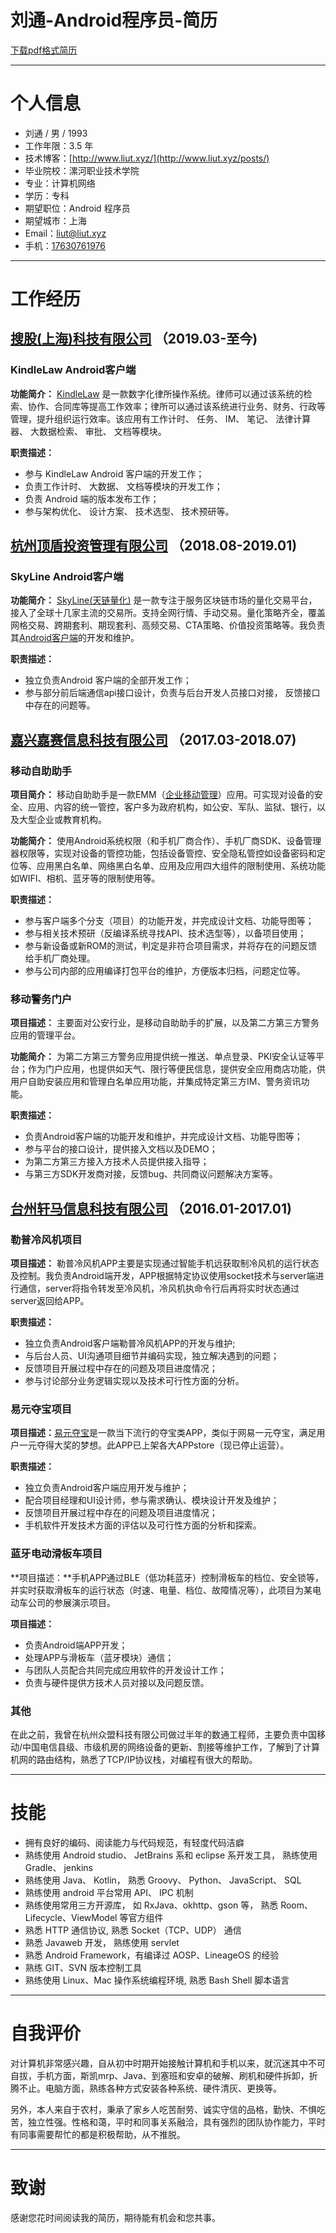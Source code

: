 # **刘通-Android程序员-简历**

[下载pdf格式简历](https://www.liut.xyz/static/resume.pdf)

---

# 个人信息

- 刘通 / 男 / 1993
- 工作年限：3.5 年
- 技术博客：[http://www.liut.xyz/](http://www.liut.xyz/posts/)
- 毕业院校：漯河职业技术学院
- 专业：计算机网络
- 学历：专科
- 期望职位：Android 程序员
- 期望城市：上海
- Email：[liut@liut.xyz](mailto://liut@liut.xyz)
- 手机：[17630761976](tel://17630761976)

---


# 工作经历


## [搜股(上海)科技有限公司](http://www.sogukj.com/) （2019.03-至今)

### **KindleLaw Android客户端**

**功能简介：** [KindleLaw](https://android.myapp.com/myapp/detail.htm?apkName=com.sougukj.KindleLawNative) 是一款数字化律所操作系统。律师可以通过该系统的检索、协作、合同库等提高工作效率；律所可以通过该系统进行业务、财务、行政等管理，提升组织运行效率。该应用有工作计时、 任务、 IM、 笔记、 法律计算器、 大数据检索、 审批、 文档等模块。

**职责描述：**

- 参与 KindleLaw Android 客户端的开发工作；
- 负责工作计时、 大数据、 文档等模块的开发工作；
- 负责 Android 端的版本发布工作；
- 参与架构优化、 设计方案、 技术选型、 技术预研等。



## [杭州顶盾投资管理有限公司](http://www.skyline.trade/) （2018.08-2019.01)

### **SkyLine Android客户端**

**功能简介：** [SkyLine(天链量化)](http://www.skyline.trade/) 是一款专注于服务区块链市场的量化交易平台，接入了全球十几家主流的交易所。支持全网行情、手动交易。量化策略齐全，覆盖网格交易、跨期套利、期现套利、高频交易、CTA策略、价值投资策略等。我负责其[Android客户端](http://47.244.128.53:8008/static/)的开发和维护。

**职责描述：**

- 独立负责Android 客户端的全部开发工作；
- 参与部分前后端通信api接口设计，负责与后台开发人员接口对接， 反馈接口中存在的问题等。




## [嘉兴嘉赛信息科技有限公司](http://www.justsafe.com/) （2017.03-2018.07)

### **移动自助助手**

**项目简介：** 移动自助助手是一款EMM（[企业移动管理](https://en.wikipedia.org/wiki/Enterprise_mobility_management)）应用。可实现对设备的安全、应用、内容的统一管控，客户多为政府机构，如公安、军队、监狱、银行，以及大型企业或教育机构。

**功能简介：** 使用Android系统权限（和手机厂商合作）、手机厂商SDK、设备管理器权限等，实现对设备的管控功能，包括设备管控、安全隐私管控如设备密码和定位等、应用黑白名单、网络黑白名单、应用及应用四大组件的限制使用、系统功能如WIFI、相机、蓝牙等的限制使用等。

**职责描述：**

- 参与客户端多个分支（项目）的功能开发，并完成设计文档、功能导图等；
- 参与相关技术预研（反编译系统寻找API、技术选型等），以备项目使用；
- 参与新设备或新ROM的测试，判定是非符合项目需求，并将存在的问题反馈给手机厂商处理。
- 参与公司内部的应用编译打包平台的维护，方便版本归档，问题定位等。

### **移动警务门户**

**项目描述：** 主要面对公安行业，是移动自助助手的扩展，以及第二方第三方警务应用的管理平台。

**功能简介：** 为第二方第三方警务应用提供统一推送、单点登录、PKI安全认证等平台；作为门户应用，也提供如天气、限行等便民信息，提供安全应用商店功能，供用户自助安装应用和管理白名单应用功能，并集成特定第三方IM、警务资讯功能。

**职责描述：**

- 负责Android客户端的功能开发和维护，并完成设计文档、功能导图等；
- 参与平台的接口设计，提供接入文档以及DEMO；
- 为第二方第三方接入方技术人员提供接入指导；
- 与第三方SDK开发商对接，反馈bug、共同商议问题解决方案等。


## [台州轩马信息科技有限公司](http://www.tzxuanma.com/) （2016.01-2017.01)

### **勒普冷风机项目**

**项目描述：** 勒普冷风机APP主要是实现通过智能手机远获取制冷风机的运行状态及控制。我负责Android端开发，APP根据特定协议使用socket技术与server端进行通信，server将指令转发至冷风机，冷风机执命令行后再将实时状态通过server返回给APP。

**职责描述：**

- 独立负责Android客户端勒普冷风机APP的开发与维护;
- 与后台人员、UI沟通项目细节并编码实现，独立解决遇到的问题；
- 反馈项目开展过程中存在的问题及项目进度情况；
- 参与讨论部分业务逻辑实现以及技术可行性方面的分析。


### **易元夺宝项目**

**项目描述：**[易元夺宝](http://sj.qq.com/myapp/detail.htm?apkName=com.tzxuanma.oneshop)是一款当下流行的夺宝类APP，类似于网易一元夺宝，满足用户一元夺得大奖的梦想。此APP已上架各大APPstore（现已停止运营）。

**职责描述：**

- 独立负责Android客户端应用开发与维护；
- 配合项目经理和UI设计师，参与需求确认、模块设计开发及维护；
- 反馈项目开展过程中存在的问题及项目进度情况；
- 手机软件开发技术方面的评估以及可行性方面的分析和探索。

### **蓝牙电动滑板车项目**

**项目描述：**手机APP通过BLE（低功耗蓝牙）控制滑板车的档位、安全锁等，并实时获取滑板车的运行状态（时速、电量、档位、故障情况等），此项目为某电动车公司的参展演示项目。

**项目描述：**
- 负责Android端APP开发；
- 处理APP与滑板车（蓝牙模块）通信；
- 与团队人员配合共同完成应用软件的开发设计工作；
- 负责与硬件提供方技术人员对接以及问题反馈。


### **其他**
​	在此之前，我曾在杭州众盟科技有限公司做过半年的数通工程师，主要负责中国移动/中国电信县级、市级机房的网络设备的更新、割接等维护工作，了解到了计算机网的路由结构，熟悉了TCP/IP协议栈，对编程有很大的帮助。

---

# 技能

- 拥有良好的编码、阅读能力与代码规范，有轻度代码洁癖
- 熟练使用 Android studio、 JetBrains 系和 eclipse 系开发工具， 熟练使用Gradle、 jenkins
- 熟练使用 Java、 Kotlin， 熟悉 Groovy、 Python、 JavaScript、 SQL
- 熟练使用 android 平台常用 API、 IPC 机制
- 熟练使用常用三方开源库， 如 RxJava、okhttp、gson 等， 熟悉 Room、Lifecycle、ViewModel 等官方组件
- 熟悉 HTTP 通信协议,  熟悉 Socket（TCP、UDP） 通信
- 熟悉 Javaweb 开发， 熟练使用 servlet
- 熟悉 Android Framework，有编译过 AOSP、LineageOS 的经验
- 熟练 GIT、SVN 版本控制工具
- 熟练使用 Linux、Mac 操作系统编程环境, 熟悉 Bash Shell 脚本语言

---

# 自我评价

​	对计算机非常感兴趣，自从初中时期开始接触计算机和手机以来，就沉迷其中不可自拔，手机方面，斯凯mrp、Java、到塞班和安卓的破解、刷机和硬件拆卸，折腾不止。电脑方面，熟练各种方式安装各种系统、硬件清灰、更换等。

​	另外，本人来自于农村，秉承了家乡人吃苦耐劳、诚实守信的品格，勤快、不惧吃苦，独立性强。性格和蔼，平时和同事关系融洽，具有强烈的团队协作能力，平时有同事需要帮忙的都是积极帮助，从不推脱。

---

# 致谢
感谢您花时间阅读我的简历，期待能有机会和您共事。

